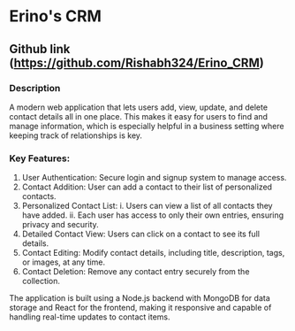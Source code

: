 # Erino's CRM

## Github link (https://github.com/Rishabh324/Erino_CRM)

### Description

A modern web application that lets users add, view, update, and delete contact details all in one place. This makes it easy for users to find and manage information, which is especially helpful in a business setting where keeping track of relationships is key.

### Key Features:

1. User Authentication: Secure login and signup system to manage access.
2. Contact Addition: User can add a contact to their list of personalized contacts.
3. Personalized Contact List:
    i. Users can view a list of all contacts they have added.
    ii. Each user has access to only their own entries, ensuring privacy and security.
4. Detailed Contact View: Users can click on a contact to see its full details.
5. Contact Editing: Modify contact details, including title, description, tags, or images, at any time.
6. Contact Deletion: Remove any contact entry securely from the collection.

The application is built using a Node.js backend with MongoDB for data storage and React for the frontend, making it responsive and capable of handling real-time updates to contact items.